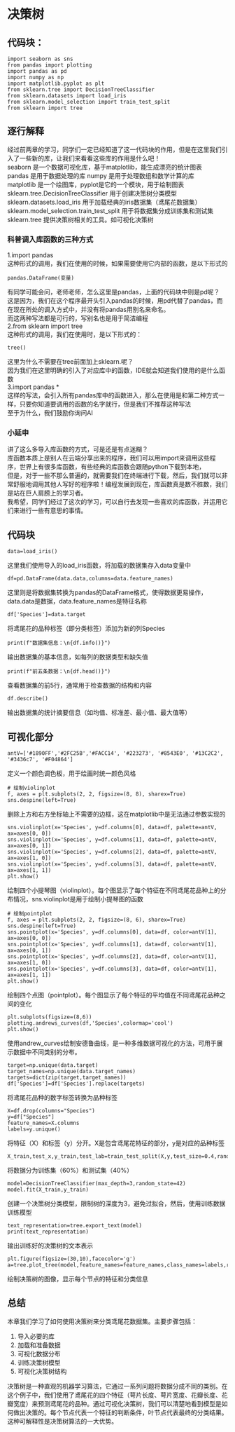 # 决策树
## 代码块：
    import seaborn as sns
    from pandas import plotting 
    import pandas as pd
    import numpy as np
    import matplotlib.pyplot as plt
    from sklearn.tree import DecisionTreeClassifier
    from sklearn.datasets import load_iris
    from sklearn.model_selection import train_test_split
    from sklearn import tree
## 逐行解释
经过前两章的学习，同学们一定已经知道了这一代码块的作用，但是在这里我们引入了一些新的库，让我们来看看这些库的作用是什么吧！  
seaborn 是一个数据可视化库，基于matplotlib，能生成漂亮的统计图表  
pandas 是用于数据处理的库
numpy 是用于处理数组和数学计算的库  
matplotlib 是一个绘图库，pyplot是它的一个模块，用于绘制图表  
sklearn.tree.DecisionTreeClassifier 用于创建决策树分类模型
sklearn.datasets.load_iris 用于加载经典的iris数据集（鸢尾花数据集）  
sklearn.model_selection.train_test_split 用于将数据集分成训练集和测试集  
sklearn.tree 提供决策树相关的工具。如可视化决策树

### 科普调入库函数的三种方式
1.import pandas  
这种形式的调用，我们在使用的时候，如果需要使用它内部的函数，是以下形式的  

    pandas.DataFrame(变量)
有同学可能会问，老师老师，怎么这里是pandas，上面的代码块中则是pd呢？  
这是因为，我们在这个程序最开头引入pandas的时候，用pd代替了pandas，而在现在所处的调入方式中，并没有将pandas用别名来命名。  
而这两种写法都是可行的，写别名也是用于简洁编程  
2.from sklearn import tree   
这种形式的调用，我们在使用时，是以下形式的：

    tree()
这里为什么不需要在tree前面加上sklearn.呢？  
因为我们在这里明确的引入了对应库中的函数，IDE就会知道我们使用的是什么函数  
3.import pandas *  
这样的写法，会引入所有pandas库中的函数进入，那么在使用是和第二种方式一样，只要你知道要调用的函数的名字就行，但是我们不推荐这种写法  
至于为什么，我们鼓励你询问AI  
### 小延申
讲了这么多导入库函数的方式，可是还是有点迷糊？  
库函数本质上是别人在云端分享出来的程序，我们可以用import来调用这些程序，世界上有很多库函数，有些经典的库函数会跟随python下载到本地，  
但是，对于一些不那么普遍的，就需要我们在终端进行下载，然后，我们就可以非常舒服地调用其他人写好的程序啦！编程发展到现在，库函数真是数不胜数，我们是站在巨人肩膀上的学习者。  
我希望，同学们经过了这次的学习，可以自行去发现一些喜欢的库函数，并运用它们来进行一些有意思的事情。

## 代码块
    data=load_iris()
这里我们使用导入的load_iris函数，将加载的数据集存入data变量中  

    df=pd.DataFrame(data.data,columns=data.feature_names)
这里则是将数据集转换为pandas的DataFrame格式，使得数据更易操作，  
data.data是数据，data.feature_names是特征名称  

    df['Species']=data.target
将鸢尾花的品种标签（即分类标签）添加为新的列Species  
    
    print(f"数据集信息：\n{df.info()}")
输出数据集的基本信息，如每列的数据类型和缺失值  

    print(f"前五条数据：\n{df.head()}") 
查看数据集的前5行，通常用于检查数据的结构和内容  

    df.describe()
输出数据集的统计摘要信息（如均值、标准差、最小值、最大值等）

## 可视化部分

    antV=['#1890FF','#2FC25B','#FACC14', '#223273', '#8543E0', '#13C2C2', '#3436c7', '#F04864']
定义一个颜色调色板，用于绘画时统一颜色风格  

    # 绘制violinplot
    f, axes = plt.subplots(2, 2, figsize=(8, 8), sharex=True)
    sns.despine(left=True) 
删除上方和右方坐标轴上不需要的边框，这在matplotlib中是无法通过参数实现的  

    sns.violinplot(x='Species', y=df.columns[0], data=df, palette=antV, ax=axes[0, 0])
    sns.violinplot(x='Species', y=df.columns[1], data=df, palette=antV, ax=axes[0, 1])
    sns.violinplot(x='Species', y=df.columns[2], data=df, palette=antV, ax=axes[1, 0])
    sns.violinplot(x='Species', y=df.columns[3], data=df, palette=antV, ax=axes[1, 1])
    plt.show()
绘制四个小提琴图（violinplot）。每个图显示了每个特征在不同鸢尾花品种上的分布情况，sns.violinplot是用于绘制小提琴图的函数  

    # 绘制pointplot
    f, axes = plt.subplots(2, 2, figsize=(8, 6), sharex=True)
    sns.despine(left=True)
    sns.pointplot(x='Species', y=df.columns[0], data=df, color=antV[1], ax=axes[0, 0])
    sns.pointplot(x='Species', y=df.columns[1], data=df, color=antV[1], ax=axes[0, 1])
    sns.pointplot(x='Species', y=df.columns[2], data=df, color=antV[1], ax=axes[1, 0])
    sns.pointplot(x='Species', y=df.columns[3], data=df, color=antV[1], ax=axes[1, 1])
    plt.show()
绘制四个点图（pointplot）。每个图显示了每个特征的平均值在不同鸢尾花品种之间的变化  

    plt.subplots(figsize=(8,6))
    plotting.andrews_curves(df,'Species',colormap='cool')
    plt.show()
使用andrew_curves绘制安德鲁曲线，是一种多维数据可视化的方法，可用于展示数据中不同类别的分布。

    target=np.unique(data.target)
    target_names=np.unique(data.target_names)
    targets=dict(zip(target,target_names))
    df['Species']=df['Species'].replace(targets)
将鸢尾花品种的数字标签转换为品种标签  

    X=df.drop(columns="Species")
    y=df["Species"]
    feature_names=X.columns
    labels=y.unique()
将特征（X）和标签（y）分开。X是包含鸢尾花特征的部分，y是对应的品种标签

    X_train,test_x,y_train,test_lab=train_test_split(X,y,test_size=0.4,random_state=42)
将数据分为训练集（60%）和测试集（40%）  

    model=DecisionTreeClassifier(max_depth=3,random_state=42)
    model.fit(X_train,y_train)
创建一个决策树分类模型，限制树的深度为3，避免过拟合，然后，使用训练数据训练模型

    text_representation=tree.export_text(model)
    print(text_representation)
输出训练好的决策树的文本表示

    plt.figure(figsize=(30,10),facecolor='g')
    a=tree.plot_tree(model,feature_names=feature_names,class_names=labels,rounded=True,filled=True,fontsize=14)
绘制决策树的图像，显示每个节点的特征和分类信息

## 总结

本章我们学习了如何使用决策树来分类鸢尾花数据集。主要步骤包括：

1. 导入必要的库
2. 加载和准备数据
3. 可视化数据分布
4. 训练决策树模型
5. 可视化决策树结构

决策树是一种直观的机器学习算法，它通过一系列问题将数据分成不同的类别。在这个例子中，我们使用了鸢尾花的四个特征（萼片长度、萼片宽度、花瓣长度、花瓣宽度）来预测鸢尾花的品种。通过可视化决策树，我们可以清楚地看到模型是如何做出决策的。每个节点代表一个特征的判断条件，叶节点代表最终的分类结果。这种可解释性是决策树算法的一大优势。
